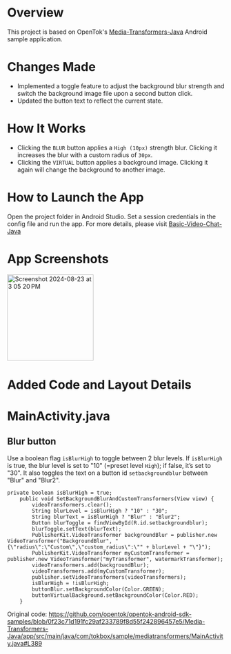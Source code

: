 Overview
======================
This project is based on OpenTok's [Media-Transformers-Java](https://github.com/opentok/opentok-android-sdk-samples/tree/main/Media-Transformers-Java) Android sample application.

Changes Made
======================
* Implemented a toggle feature to adjust the background blur strength and switch the background image file upon a second button click.
* Updated the button text to reflect the current state.

How It Works
======================
* Clicking the `BLUR` button applies a `High (10px)` strength blur. Clicking it increases the blur with a custom radius of `30px`.
* Clicking the `VIRTUAL` button applies a background image. Clicking it again will change the background to another image.

How to Launch the App
======================
Open the project folder in Android Studio. Set a session credentials in the config file and run the app. For more details, please visit [Basic-Video-Chat-Java](https://github.com/opentok/opentok-android-sdk-samples/tree/main/Basic-Video-Chat-Java)

App Screenshots
======================
<img width="200" alt="Screenshot 2024-08-23 at 3 05 20 PM" src="https://github.com/user-attachments/assets/74b1eb9f-66f4-4459-952f-a19379abba78">

Added Code and Layout Details
======================
# MainActivity.java
## Blur button
Use a boolean flag `isBlurHigh` to toggle between 2 blur levels. If `isBlurHigh` is true, the blur level is set to "10" (=preset level `High`); if false, it’s set to "30". It also toggles the text on a button id `setbackgroundblur` between "Blur" and "Blur2".
```
private boolean isBlurHigh = true;
    public void SetBackgroundBlurAndCustomTransformers(View view) {
        videoTransformers.clear();
        String blurLevel = isBlurHigh ? "10" : "30";
        String blurText = isBlurHigh ? "Blur" : "Blur2";
        Button blurToggle = findViewById(R.id.setbackgroundblur);
        blurToggle.setText(blurText);
        PublisherKit.VideoTransformer backgroundBlur = publisher.new VideoTransformer("BackgroundBlur", "{\"radius\":\"Custom\",\"custom_radius\":\"" + blurLevel + "\"}");
        PublisherKit.VideoTransformer myCustomTransformer = publisher.new VideoTransformer("myTransformer", watermarkTransformer);
        videoTransformers.add(backgroundBlur);
        videoTransformers.add(myCustomTransformer);
        publisher.setVideoTransformers(videoTransformers);
        isBlurHigh = !isBlurHigh;
        buttonBlur.setBackgroundColor(Color.GREEN);
        buttonVirtualBackground.setBackgroundColor(Color.RED);
    }
```
Original code: https://github.com/opentok/opentok-android-sdk-samples/blob/0f23c71d191fc29af233789f8d55f242896457e5/Media-Transformers-Java/app/src/main/java/com/tokbox/sample/mediatransformers/MainActivity.java#L389

